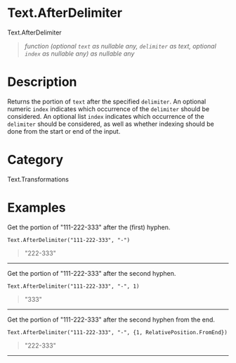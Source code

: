 ﻿# Text.AfterDelimiter
Text.AfterDelimiter
> _function (optional <code>text</code> as nullable any, <code>delimiter</code> as text, optional <code>index</code> as nullable any) as nullable any_
# Description 
Returns the portion of <code>text</code> after the specified <code>delimiter</code>.
    An optional numeric <code>index</code> indicates which occurrence of the <code>delimiter</code> should be considered.
    An optional list <code>index</code> indicates which occurrence of the <code>delimiter</code> should be considered, as well as whether indexing should be done from the start or end of the input.

# Category 
Text.Transformations
# Examples 
Get the portion of "111-222-333" after the (first) hyphen.
```
Text.AfterDelimiter("111-222-333", "-")
```
> "222-333"
***
Get the portion of "111-222-333" after the second hyphen.
```
Text.AfterDelimiter("111-222-333", "-", 1)
```
> "333"
***
Get the portion of "111-222-333" after the second hyphen from the end.
```
Text.AfterDelimiter("111-222-333", "-", {1, RelativePosition.FromEnd})
```
> "222-333"
***
